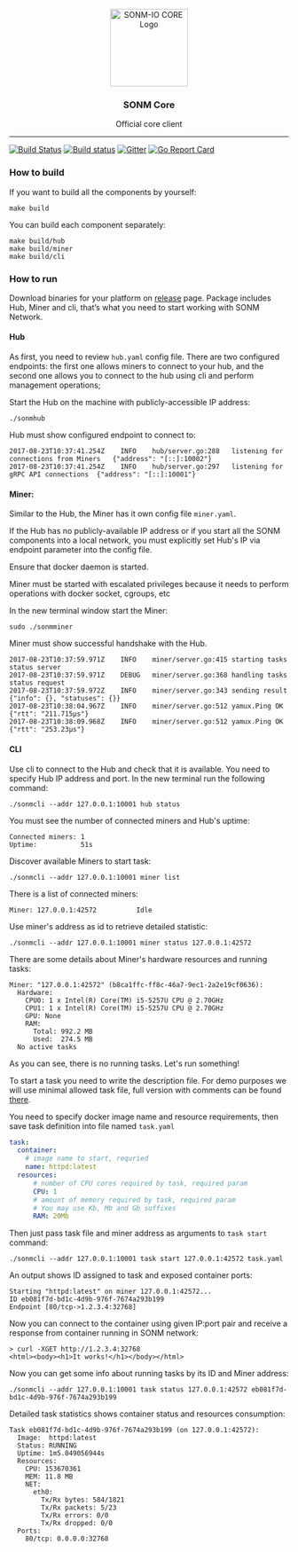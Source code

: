 <p align="center">
  <img alt="SONM-IO CORE Logo" src="https://wiki.sonm.io/lib/exe/fetch.php?w=300&tok=2448ef&media=sonm-logo_no-text.png" height="140" />
  <h3 align="center">SONM Core</h3>
  <p align="center">Official core client</p>
</p>

---

[![Build Status](https://travis-ci.org/sonm-io/core.svg?branch=master)](https://travis-ci.org/sonm-io/core)
[![Build status](https://ci.appveyor.com/api/projects/status/01d7cpccwi8scwqp/branch/master?svg=true)](https://ci.appveyor.com/project/Sokel/core/branch/master)
[![Gitter](https://badges.gitter.im/Join%20Chat.svg)](https://gitter.im/sonm-io_core/Lobby?utm_source=share-link&utm_medium=link&utm_campaign=share-link)
[![Go Report Card](https://goreportcard.com/badge/github.com/sonm-io/core)](https://goreportcard.com/report/github.com/sonm-io/core)


### How to build

If you want to build all the components by yourself:

```
make build
```

You can build each component separately:
```
make build/hub
make build/miner
make build/cli
```

### How to run

Download binaries for your platform on [release](https://github.com/sonm-io/core/releases) page. Package includes Hub, Miner and cli, that’s what you need to start working with SONM Network.

#### Hub

As first, you need to review `hub.yaml` config file. There are two configured endpoints: the first one allows miners to connect to your hub, and the second one allows you to connect to the hub using cli and perform management operations;

Start the Hub on the machine with publicly-accessible IP address:
```
./sonmhub
```

Hub must show configured endpoint to connect to:
```
2017-08-23T10:37:41.254Z	INFO	hub/server.go:288	listening for connections from Miners	{"address": "[::]:10002"}
2017-08-23T10:37:41.254Z	INFO	hub/server.go:297	listening for gRPC API connections	{"address": "[::]:10001"}
```


#### Miner:

Similar to the Hub, the Miner has it own config file `miner.yaml`.

If the Hub has no publicly-available IP address or if you start all the SONM components into a local network, you must explicitly set Hub's IP via endpoint parameter into the config file.

Ensure that docker daemon is started.

Miner must be started with escalated privileges because it needs to perform operations with docker socket, cgroups, etc

In the new terminal window start the Miner:
```
sudo ./sonmminer
```

Miner must show successful handshake with the Hub.
```2017-08-23T10:37:59.967Z	INFO	miner/server.go:156	handling Handshake request	{"req": ""}
2017-08-23T10:37:59.971Z	INFO	miner/server.go:415	starting tasks status server
2017-08-23T10:37:59.971Z	DEBUG	miner/server.go:368	handling tasks status request
2017-08-23T10:37:59.972Z	INFO	miner/server.go:343	sending result	{"info": {}, "statuses": {}}
2017-08-23T10:38:04.967Z	INFO	miner/server.go:512	yamux.Ping OK	{"rtt": "211.715µs"}
2017-08-23T10:38:09.968Z	INFO	miner/server.go:512	yamux.Ping OK	{"rtt": "253.23µs"}
```


#### CLI

Use cli to connect to the Hub and check that it is available. You need to specify Hub IP address and port. In the new terminal run the following command:
```
./sonmcli --addr 127.0.0.1:10001 hub status
```

You must see the number of connected miners and Hub's uptime:
```
Connected miners: 1
Uptime:           51s
```

Discover available Miners to start task:
```
./sonmcli --addr 127.0.0.1:10001 miner list
```

There is a list of connected miners:
```
Miner: 127.0.0.1:42572	      	Idle
```

Use miner's address as id to retrieve detailed statistic:
```
./sonmcli --addr 127.0.0.1:10001 miner status 127.0.0.1:42572
```

There are some details about Miner's hardware resources and running tasks:
```
Miner: "127.0.0.1:42572" (b8ca1ffc-ff8c-46a7-9ec1-2a2e19cf0636):
  Hardware:
    CPU0: 1 x Intel(R) Core(TM) i5-5257U CPU @ 2.70GHz
    CPU1: 1 x Intel(R) Core(TM) i5-5257U CPU @ 2.70GHz
    GPU: None
    RAM:
      Total: 992.2 MB
      Used:  274.5 MB
  No active tasks
```

As you can see, there is no running tasks. Let's run something!

To start a task you need to write the description file. For demo purposes we will use minimal allowed task file, full version with comments can be found [there](https://github.com/sonm-io/core/blob/release/0.2.1.1/task.yaml).

You need to specify docker image name and resource requirements, then save task definition into file named `task.yaml`
```yaml
task:
  container:
    # image name to start, requried
    name: httpd:latest
  resources:
      # number of CPU cores required by task, required param
      CPU: 1
      # amount of memory required by task, required param
      # You may use Kb, Mb and Gb suffixes
      RAM: 20Mb
```


Then just pass task file and miner address as arguments to `task start` command:
```
./sonmcli --addr 127.0.0.1:10001 task start 127.0.0.1:42572 task.yaml
```

An output shows ID assigned to task and exposed container ports:
```
Starting "httpd:latest" on miner 127.0.0.1:42572...
ID eb081f7d-bd1c-4d9b-976f-7674a293b199
Endpoint [80/tcp->1.2.3.4:32768]
```

Now you can connect to the container using given IP:port pair and receive a response from container running in SONM network:
```
> curl -XGET http://1.2.3.4:32768
<html><body><h1>It works!</h1></body></html>
```

Now you can get some info about running tasks by its ID and Miner address:
```
./sonmcli --addr 127.0.0.1:10001 task status 127.0.0.1:42572 eb081f7d-bd1c-4d9b-976f-7674a293b199
```

Detailed task statistics shows container status and resources consumption:
```
Task eb081f7d-bd1c-4d9b-976f-7674a293b199 (on 127.0.0.1:42572):
  Image:  httpd:latest
  Status: RUNNING
  Uptime: 1m5.049056944s
  Resources:
    CPU: 153670361
    MEM: 11.8 MB
    NET:
      eth0:
        Tx/Rx bytes: 584/1821
        Tx/Rx packets: 5/23
        Tx/Rx errors: 0/0
        Tx/Rx dropped: 0/0
  Ports:
    80/tcp: 0.0.0.0:32768
```
